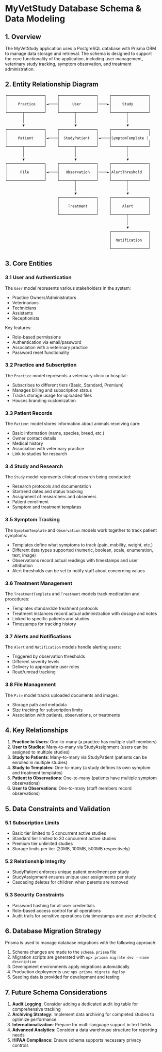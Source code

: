 # MyVetStudy Database Schema & Data Modeling

## 1. Overview

The MyVetStudy application uses a PostgreSQL database with Prisma ORM to manage data storage and retrieval. The schema is designed to support the core functionality of the application, including user management, veterinary study tracking, symptom observation, and treatment administration.

## 2. Entity Relationship Diagram

```
┌─────────────────┐     ┌─────────────────┐     ┌─────────────────┐
│                 │     │                 │     │                 │
│     Practice    │◄────┤      User       │────►│     Study       │
│                 │     │                 │     │                 │
└───────┬─────────┘     └───────┬─────────┘     └───────┬─────────┘
        │                       │                       │
        │                       │                       │
        ▼                       ▼                       ▼
┌─────────────────┐     ┌─────────────────┐     ┌─────────────────┐
│                 │     │                 │     │                 │
│     Patient     │◄────┤  StudyPatient   │◄────┤SymptomTemplate │
│                 │     │                 │     │                 │
└───────┬─────────┘     └───────┬─────────┘     └───────┬─────────┘
        │                       │                       │
        │                       │                       │
        ▼                       ▼                       ▼
┌─────────────────┐     ┌─────────────────┐     ┌─────────────────┐
│                 │     │                 │     │                 │
│      File       │◄────┤   Observation   │────►│AlertThreshold   │
│                 │     │                 │     │                 │
└─────────────────┘     └───────┬─────────┘     └───────┬─────────┘
                                │                       │
                                │                       │
                                ▼                       ▼
                        ┌─────────────────┐     ┌─────────────────┐
                        │                 │     │                 │
                        │    Treatment    │     │     Alert       │
                        │                 │     │                 │
                        └─────────────────┘     └───────┬─────────┘
                                                        │
                                                        │
                                                        ▼
                                                ┌─────────────────┐
                                                │                 │
                                                │  Notification   │
                                                │                 │
                                                └─────────────────┘
```

## 3. Core Entities

### 3.1 User and Authentication

The `User` model represents various stakeholders in the system:

- Practice Owners/Administrators
- Veterinarians
- Technicians
- Assistants
- Receptionists

Key features:
- Role-based permissions
- Authentication via email/password
- Association with a veterinary practice
- Password reset functionality

### 3.2 Practice and Subscription

The `Practice` model represents a veterinary clinic or hospital:

- Subscribes to different tiers (Basic, Standard, Premium)
- Manages billing and subscription status
- Tracks storage usage for uploaded files
- Houses branding customization

### 3.3 Patient Records

The `Patient` model stores information about animals receiving care:

- Basic information (name, species, breed, etc.)
- Owner contact details
- Medical history
- Association with veterinary practice
- Link to studies for research

### 3.4 Study and Research

The `Study` model represents clinical research being conducted:

- Research protocols and documentation
- Start/end dates and status tracking
- Assignment of researchers and observers
- Patient enrollment
- Symptom and treatment templates

### 3.5 Symptom Tracking

The `SymptomTemplate` and `Observation` models work together to track patient symptoms:

- Templates define what symptoms to track (pain, mobility, weight, etc.)
- Different data types supported (numeric, boolean, scale, enumeration, text, image)
- Observations record actual readings with timestamps and user attribution
- Alert thresholds can be set to notify staff about concerning values

### 3.6 Treatment Management

The `TreatmentTemplate` and `Treatment` models track medication and procedures:

- Templates standardize treatment protocols
- Treatment instances record actual administration with dosage and notes
- Linked to specific patients and studies
- Timestamps for tracking history

### 3.7 Alerts and Notifications

The `Alert` and `Notification` models handle alerting users:

- Triggered by observation thresholds
- Different severity levels
- Delivery to appropriate user roles
- Read/unread tracking

### 3.8 File Management

The `File` model tracks uploaded documents and images:

- Storage path and metadata
- Size tracking for subscription limits
- Association with patients, observations, or treatments

## 4. Key Relationships

1. **Practice to Users**: One-to-many (a practice has multiple staff members)
2. **User to Studies**: Many-to-many via StudyAssignment (users can be assigned to multiple studies)
3. **Study to Patients**: Many-to-many via StudyPatient (patients can be enrolled in multiple studies)
4. **Study to Templates**: One-to-many (a study defines its own symptom and treatment templates)
5. **Patient to Observations**: One-to-many (patients have multiple symptom observations)
6. **User to Observations**: One-to-many (staff members record observations)

## 5. Data Constraints and Validation

### 5.1 Subscription Limits

- Basic tier limited to 5 concurrent active studies
- Standard tier limited to 20 concurrent active studies
- Premium tier unlimited studies
- Storage limits per tier (20MB, 100MB, 500MB respectively)

### 5.2 Relationship Integrity

- StudyPatient enforces unique patient enrollment per study
- StudyAssignment ensures unique user assignments per study
- Cascading deletes for children when parents are removed

### 5.3 Security Constraints

- Password hashing for all user credentials
- Role-based access control for all operations
- Audit trails for sensitive operations (via timestamps and user attribution)

## 6. Database Migration Strategy

Prisma is used to manage database migrations with the following approach:

1. Schema changes are made to the `schema.prisma` file
2. Migration scripts are generated with `npx prisma migrate dev --name description`
3. Development environments apply migrations automatically
4. Production deployments use `npx prisma migrate deploy`
5. Seeding data is provided for development and testing

## 7. Future Schema Considerations

1. **Audit Logging**: Consider adding a dedicated audit log table for comprehensive tracking
2. **Archiving Strategy**: Implement data archiving for completed studies to optimize performance
3. **Internationalization**: Prepare for multi-language support in text fields
4. **Advanced Analytics**: Consider a data warehouse structure for reporting needs
5. **HIPAA Compliance**: Ensure schema supports necessary privacy controls 